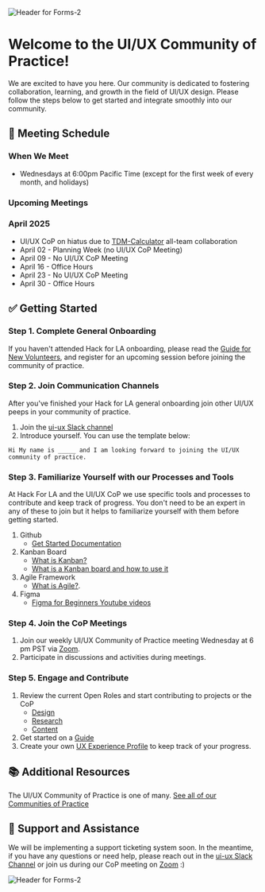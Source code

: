 ![Header for Forms-2](https://github.com/hackforla/UI-UX/assets/86335455/ad981b67-e6bf-4037-8638-e5b8e3182330)


# Welcome to the UI/UX Community of Practice! 

We are excited to have you here. Our community is dedicated to fostering collaboration, learning, and growth in the field of UI/UX design. Please follow the steps below to get started and integrate smoothly into our community.

## :calendar: Meeting Schedule
### When We Meet
- Wednesdays at 6:00pm Pacific Time (except for the first week of every month, and holidays)

### Upcoming Meetings

### April 2025
- UI/UX CoP on hiatus due to [TDM-Calculator](https://github.com/hackforla/tdm-calculator) all-team collaboration
- April 02 - Planning Week (no UI/UX CoP Meeting)
- April 09 - No UI/UX CoP Meeting  
- April 16 - Office Hours
- April 23 - No UI/UX CoP Meeting  
- April 30 - Office Hours


## :white_check_mark: Getting Started
### Step 1. Complete General Onboarding
If you haven't attended Hack for LA onboarding, please read the [Guide for New Volunteers](https://www.hackforla.org/getting-started), and register for an upcoming session before joining the community of practice.  

### Step 2. Join Communication Channels
After you've finished your Hack for LA general onboarding join other UI/UX peeps in your community of practice.   
1. Join the [ui-ux Slack channel](https://hackforla.slack.com/archives/C017ESHSMNG) 
2. Introduce yourself. You can use the template below:
``` 
Hi My name is _____ and I am looking forward to joining the UI/UX community of practice.
```

### Step 3. Familiarize Yourself with our Processes and Tools
At Hack For LA and the UI/UX CoP we use specific tools and processes to contribute and keep track of progress. You don't need to be an expert in any of these to join but it helps to familiarize yourself with them before getting started.
1. Github
   - [Get Started Documentation](https://docs.github.com/en/get-started)
2. Kanban Board
   - [What is Kanban?](https://www.atlassian.com/agile/kanban)
   - [What is a Kanban board and how to use it](https://www.atlassian.com/agile/kanban)
3. Agile Framework
   - [What is Agile?](https://www.atlassian.com/agile).
4. Figma
   - [Figma for Beginners Youtube videos](https://www.youtube.com/watch?v=dXQ7IHkTiMM&ab_channel=Figma)
   
### Step 4. Join the CoP Meetings  
1. Join our weekly UI/UX Community of Practice meeting Wednesday at 6 pm PST via [Zoom](https://us06web.zoom.us/j/89597380276?pwd=TWFxajJmMnd1YXBBM05GSHNYdElSQT09).
2. Participate in discussions and activities during meetings.

### Step 5. Engage and Contribute
1. Review the current Open Roles and start contributing to projects or the CoP
   - [Design](https://github.com/orgs/hackforla/projects/67/views/4)
   - [Research](https://github.com/orgs/hackforla/projects/67/views/8)
   - [Content](https://github.com/orgs/hackforla/projects/67/views/9)
2. Get started on a [Guide](https://github.com/orgs/hackforla/projects/58/views/4)
3. Create your own [UX Experience Profile](https://github.com/hackforla/UI-UX/projects/5) to keep track of your progress.
 
## :books: Additional Resources
The UI/UX Community of Practice is one of many. [See all of our Communities of Practice](https://github.com/hackforla/communities-of-practice/blob/main/README.md)

## :handshake: Support and Assistance
We will be implementing a support ticketing system soon. In the meantime, if you have any questions or need help, please reach out in the [ui-ux Slack Channel](https://hackforla.slack.com/archives/C017ESHSMNG) or join us during our CoP meeting on [Zoom](https://us06web.zoom.us/j/89597380276?pwd=TWFxajJmMnd1YXBBM05GSHNYdElSQT09) :)


![Header for Forms-2](https://github.com/user-attachments/assets/c7913dae-7be0-4de6-9392-39f71d3143c3)
